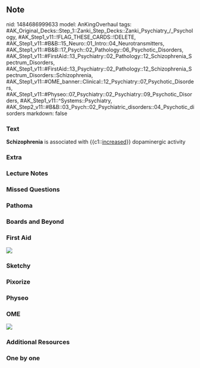 ## Note
nid: 1484686999633
model: AnKingOverhaul
tags: #AK_Original_Decks::Step_1::Zanki_Step_Decks::Zanki_Psychiatry_/_Psychology, #AK_Step1_v11::!FLAG_THESE_CARDS::!DELETE, #AK_Step1_v11::#B&B::15_Neuro::01_Intro::04_Neurotransmitters, #AK_Step1_v11::#B&B::17_Psych::02_Pathology::06_Psychotic_Disorders, #AK_Step1_v11::#FirstAid::13_Psychiatry::02_Pathology::12_Schizophrenia_Spectrum_Disorders, #AK_Step1_v11::#FirstAid::13_Psychiatry::02_Pathology::12_Schizophrenia_Spectrum_Disorders::Schizophrenia, #AK_Step1_v11::#OME_banner::Clinical::12_Psychiatry::07_Psychotic_Disorders, #AK_Step1_v11::#Physeo::07_Psychiatry::02_Psychiatry::09_Psychotic_Disorders, #AK_Step1_v11::^Systems::Psychiatry, #AK_Step2_v11::#B&B::03_Psych::02_Psychiatric_disorders::04_Psychotic_disorders
markdown: false

### Text
<div>
  <b>Schizophrenia</b> is associated with {{c1::<u>increased</u>}}
  dopaminergic activity
</div>

### Extra


### Lecture Notes


### Missed Questions


### Pathoma


### Boards and Beyond


### First Aid
<img src="tmpxnb3_6.png">

### Sketchy


### Pixorize


### Physeo


### OME
<div class="ome-widget">
  <a href=
  "https://onlinemeded.org/spa/psychiatry/psychotic-disorders/acquire?ref=anki">
  <img src="_OME_AnkiFlashcards_Lesson_3.png"></a>
</div>

### Additional Resources


### One by one

